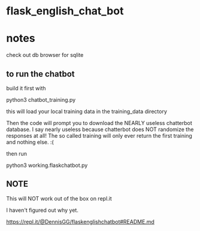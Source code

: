 # flask_english_chat_bot

# notes
check out db browser for sqlite

## to run the chatbot
build it first with 

python3 chatbot_training.py

this will load your local training data  in the training_data directory

Then the code will prompt you to download the NEARLY useless chatterbot database. I say nearly useless because chatterbot does NOT randomize the responses at all! The so called training will only ever return the first training and nothing else. :(

then run

python3 working.flaskchatbot.py

## NOTE
This will NOT work out of the box on repl.it

I haven't figured out why yet.

https://repl.it/@DennisGG/flaskenglishchatbot#README.md
